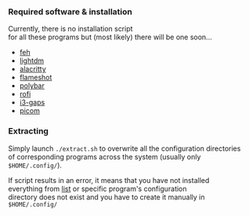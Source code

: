 ### Required software & installation
Currently, there is no installation script  
for all these programs but (most likely) there will be one soon...
 - [feh](https://github.com/derf/feh)
 - [lightdm](https://github.com/canonical/lightdm)
 - [alacritty](https://github.com/alacritty/alacritty)
 - [flameshot](https://github.com/flameshot-org/flameshot)
 - [polybar](https://github.com/polybar/polybar)
 - [rofi](https://github.com/davatorium/rofi)
 - [i3-gaps](https://github.com/Airblader/i3)
 - [picom](https://github.com/yshui/picom)

### Extracting
Simply launch `./extract.sh` to overwrite all the configuration directories  
of corresponding programs across the system (usually only `$HOME/.config/`).
  
If script results in an error, it means that you have not installed  
everything from [list](#required-software--installation) or specific program's configuration  
directory does not exist and you have to create it manually in `$HOME/.config/`